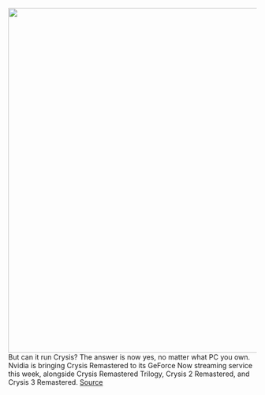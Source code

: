 <img src='https://cdn.vox-cdn.com/thumbor/LGuBy43TJYVTtFFM1w7S6YfVf8g=/0x0:2048x1024/1200x800/filters:focal(861x349:1187x675)/cdn.vox-cdn.com/uploads/chorus_image/image/69993378/GFN_Thursday_Crysis_Remastered.0.jpg' width='700px' /><br/>
But can it run Crysis? The answer is now yes, no matter what PC you own. Nvidia is bringing Crysis Remastered to its GeForce Now streaming service this week, alongside Crysis Remastered Trilogy, Crysis 2 Remastered, and Crysis 3 Remastered.
<a href='https://www.theverge.com/2021/10/14/22725953/crysis-remastered-nvidia-geforce-now-available-streaming'> Source <a/>